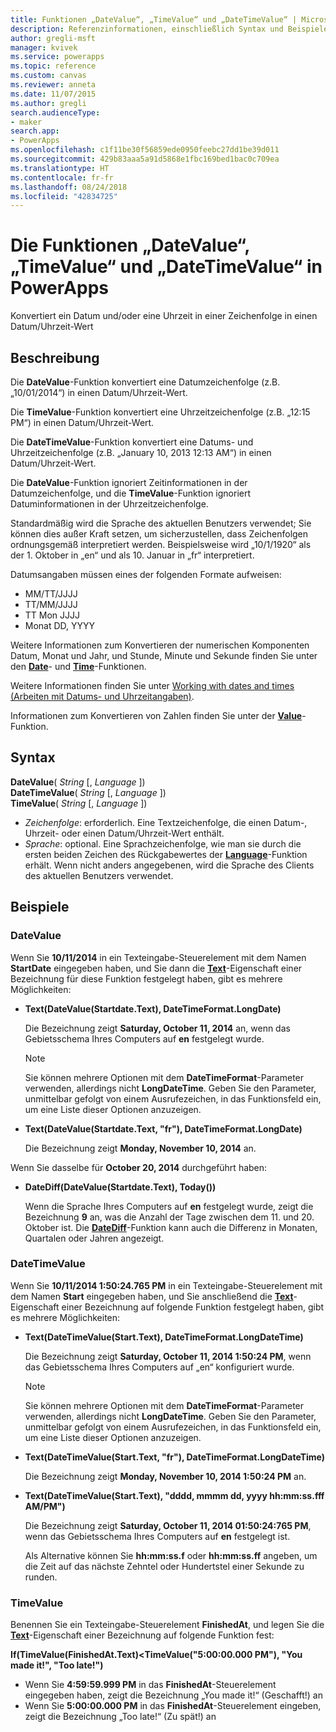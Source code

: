 ```yaml
---
title: Funktionen „DateValue“, „TimeValue“ und „DateTimeValue“ | Microsoft-Dokumentation
description: Referenzinformationen, einschließlich Syntax und Beispielen, für die Funktionen „DateValue“, „TimeValue“ und „DateTimeValue“ in PowerApps
author: gregli-msft
manager: kvivek
ms.service: powerapps
ms.topic: reference
ms.custom: canvas
ms.reviewer: anneta
ms.date: 11/07/2015
ms.author: gregli
search.audienceType:
- maker
search.app:
- PowerApps
ms.openlocfilehash: c1f11be30f56859ede0950feebc27dd1be39d011
ms.sourcegitcommit: 429b83aaa5a91d5868e1fbc169bed1bac0c709ea
ms.translationtype: HT
ms.contentlocale: fr-fr
ms.lasthandoff: 08/24/2018
ms.locfileid: "42834725"
---
```

# <a name="datevalue-timevalue-and-datetimevalue-functions-in-powerapps"></a>Die Funktionen „DateValue“, „TimeValue“ und „DateTimeValue“ in PowerApps
Konvertiert ein Datum und/oder eine Uhrzeit in einer Zeichenfolge in einen Datum/Uhrzeit-Wert

## <a name="description"></a>Beschreibung
Die **DateValue**-Funktion konvertiert eine Datumzeichenfolge (z.B. „10/01/2014“) in einen Datum/Uhrzeit-Wert.

Die **TimeValue**-Funktion konvertiert eine Uhrzeitzeichenfolge (z.B. „12:15 PM“) in einen Datum/Uhrzeit-Wert.

Die **DateTimeValue**-Funktion konvertiert eine Datums- und Uhrzeitzeichenfolge (z.B. „January 10, 2013 12:13 AM“) in einen Datum/Uhrzeit-Wert.

Die **DateValue**-Funktion ignoriert Zeitinformationen in der Datumzeichenfolge, und die **TimeValue**-Funktion ignoriert Datuminformationen in der Uhrzeitzeichenfolge.

Standardmäßig wird die Sprache des aktuellen Benutzers verwendet; Sie können dies außer Kraft setzen, um sicherzustellen, dass Zeichenfolgen ordnungsgemäß interpretiert werden. Beispielsweise wird „10/1/1920“ als der 1. Oktober in „en“ und als 10. Januar in „fr“ interpretiert.

Datumsangaben müssen eines der folgenden Formate aufweisen:

* MM/TT/JJJJ
* TT/MM/JJJJ
* TT Mon JJJJ
* Monat DD, YYYY

Weitere Informationen zum Konvertieren der numerischen Komponenten Datum, Monat und Jahr, und Stunde, Minute und Sekunde finden Sie unter den **[Date](function-date-time.md)**- und **[Time](function-date-time.md)**-Funktionen.

Weitere Informationen finden Sie unter [Working with dates and times (Arbeiten mit Datums- und Uhrzeitangaben)](../show-text-dates-times.md).

Informationen zum Konvertieren von Zahlen finden Sie unter der **[Value](function-value.md)**-Funktion.

## <a name="syntax"></a>Syntax
**DateValue**( *String* [, *Language* ])<br>**DateTimeValue**( *String* [, *Language* ])<br>**TimeValue**( *String* [, *Language* ])

* *Zeichenfolge*: erforderlich.  Eine Textzeichenfolge, die einen Datum-, Uhrzeit- oder einen Datum/Uhrzeit-Wert enthält.
* *Sprache*: optional.  Eine Sprachzeichenfolge, wie man sie durch die ersten beiden Zeichen des Rückgabewertes der **[Language](function-language.md)**-Funktion erhält.  Wenn nicht anders angegebenen, wird die Sprache des Clients des aktuellen Benutzers verwendet.  

## <a name="examples"></a>Beispiele
### <a name="datevalue"></a>DateValue
Wenn Sie **10/11/2014** in ein Texteingabe-Steuerelement mit dem Namen **StartDate** eingegeben haben, und Sie dann die **[Text](../controls/properties-core.md)**-Eigenschaft einer Bezeichnung für diese Funktion festgelegt haben, gibt es mehrere Möglichkeiten:

* **Text(DateValue(Startdate.Text), DateTimeFormat.LongDate)**
  
    Die Bezeichnung zeigt **Saturday, October 11, 2014** an, wenn das Gebietsschema Ihres Computers auf **en** festgelegt wurde.
  
    > [!NOTE]
  > Sie können mehrere Optionen mit dem **DateTimeFormat**-Parameter verwenden, allerdings nicht **LongDateTime**. Geben Sie den Parameter, unmittelbar gefolgt von einem Ausrufezeichen, in das Funktionsfeld ein, um eine Liste dieser Optionen anzuzeigen.
* **Text(DateValue(Startdate.Text, "fr"), DateTimeFormat.LongDate)**
  
    Die Bezeichnung zeigt **Monday, November 10, 2014** an.

Wenn Sie dasselbe für **October 20, 2014** durchgeführt haben:

* **DateDiff(DateValue(Startdate.Text), Today())**
  
    Wenn die Sprache Ihres Computers auf **en** festgelegt wurde, zeigt die Bezeichnung **9** an, was die Anzahl der Tage zwischen dem 11. und 20. Oktober ist. Die **[DateDiff](function-dateadd-datediff.md)**-Funktion kann auch die Differenz in Monaten, Quartalen oder Jahren angezeigt.

### <a name="datetimevalue"></a>DateTimeValue
Wenn Sie **10/11/2014 1:50:24.765 PM** in ein Texteingabe-Steuerelement mit dem Namen **Start** eingegeben haben, und Sie anschließend die **[Text](../controls/properties-core.md)**-Eigenschaft einer Bezeichnung auf folgende Funktion festgelegt haben, gibt es mehrere Möglichkeiten:

* **Text(DateTimeValue(Start.Text), DateTimeFormat.LongDateTime)**
  
    Die Bezeichnung zeigt **Saturday, October 11, 2014 1:50:24 PM**, wenn das Gebietsschema Ihres Computers auf „en“ konfiguriert wurde.
  
    > [!NOTE]
  > Sie können mehrere Optionen mit dem **DateTimeFormat**-Parameter verwenden, allerdings nicht **LongDateTime**. Geben Sie den Parameter, unmittelbar gefolgt von einem Ausrufezeichen, in das Funktionsfeld ein, um eine Liste dieser Optionen anzuzeigen.
* **Text(DateTimeValue(Start.Text, "fr"), DateTimeFormat.LongDateTime)**
  
    Die Bezeichnung zeigt **Monday, November 10, 2014 1:50:24 PM** an.
* **Text(DateTimeValue(Start.Text), "dddd, mmmm dd, yyyy hh:mm:ss.fff AM/PM")**
  
    Die Bezeichnung zeigt **Saturday, October 11, 2014 01:50:24:765 PM**, wenn das Gebietsschema Ihres Computers auf **en** festgelegt ist.
  
    Als Alternative können Sie **hh:mm:ss.f** oder **hh:mm:ss.ff** angeben, um die Zeit auf das nächste Zehntel oder Hundertstel einer Sekunde zu runden.

### <a name="timevalue"></a>TimeValue
Benennen Sie ein Texteingabe-Steuerelement **FinishedAt**, und legen Sie die **[Text](../controls/properties-core.md)**-Eigenschaft einer Bezeichnung auf folgende Funktion fest:

**If(TimeValue(FinishedAt.Text)<TimeValue("5:00:00.000 PM"), "You made it!", "Too late!")**

* Wenn Sie **4:59:59.999 PM** in das **FinishedAt**-Steuerelement eingegeben haben, zeigt die Bezeichnung „You made it!“ (Geschafft!) an
* Wenn Sie **5:00:00.000 PM** in das **FinishedAt**-Steuerelement eingeben, zeigt die Bezeichnung „Too late!“ (Zu spät!) an

